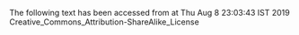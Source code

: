 The following text has been accessed from at Thu Aug 8 23:03:43 IST 2019
Creative_Commons_Attribution-ShareAlike_License
